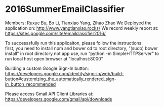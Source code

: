 # 2016SummerEmailClassifier
 Members:  Ruxue Bu, Bo Li, Tianxiao Yang, Zihao Zhao 
 We Deployed the application on: http://www.yangtianxiao.rocks/
 We record weekly report at: https://sites.google.com/site/emailclassifier2016/
 
 To successsfully run this applicaiton, please follow the instructions:     
      first, you need to install npm and bower
      cd to root directory, "(sudo) bower install"
      in root directory not app use, run “python -m SimpleHTTPServer” to run local host
      open browser at "localhost:8000" 


Building a custom Google Sign-In button: https://developers.google.com/identity/sign-in/web/build-button#customizing_the_automatically_rendered_sign-in_button_recommended

Please access Gmail API Client Libraries at: https://developers.google.com/gmail/api/downloads

